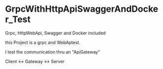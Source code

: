 # GrpcWithHttpApiSwaggerAndDocker_Test
Grpc, HttpWebApi, Swagger and Docker included

this Project is a grpc and WebAptest.

I test the communication thru an "ApiGateway"

Client <-> Gateway <-> Server
